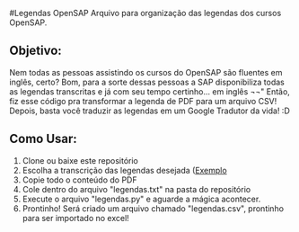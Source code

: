 #Legendas OpenSAP
Arquivo para organização das legendas dos cursos OpenSAP.

<h2>Objetivo:</h2>
Nem todas as pessoas assistindo os cursos do OpenSAP são fluentes em inglês, certo?
Bom, para a sorte dessas pessoas a SAP disponibiliza todas as legendas transcritas e já com seu tempo certinho... em inglês ¬¬"
Então, fiz esse código pra transformar a legenda de PDF para um arquivo CSV!
Depois, basta você traduzir as legendas em um Google Tradutor da vida! :D

<h2>Como Usar:</h2>
<ol>
	<li>Clone ou baixe este repositório</li>
	<li>Escolha a transcrição das legendas desejada (<a href="https://open.sap.com/files/9d22775b-b611-4f82-8ff2-8733db0a69a2">Exemplo</a></li>
	<li>Copie todo o conteúdo do PDF</li>
	<li>Cole dentro do arquivo "legendas.txt" na pasta do repositório</li>
	<li>Execute o arquivo "legendas.py" e aguarde a mágica acontecer.</li>
	<li>Prontinho! Será criado um arquivo chamado "legendas.csv", prontinho para ser importado no excel!</li>
</ol>

